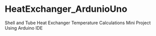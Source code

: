 # HeatExchanger_ArdunioUno
Shell and Tube Heat Exchanger Temperature Calculations Mini Project Using Arduino IDE
